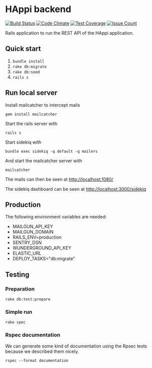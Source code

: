 HAppi backend
=============

[![Build Status](https://travis-ci.org/GeoHealth/HAppi_backend.svg?branch=master)](https://travis-ci.org/GeoHealth/HAppi_backend)
[![Code Climate](https://codeclimate.com/github/GeoHealth/happi_backend/badges/gpa.svg)](https://codeclimate.com/github/GeoHealth/happi_backend)
[![Test Coverage](https://codeclimate.com/github/GeoHealth/happi_backend/badges/coverage.svg)](https://codeclimate.com/github/GeoHealth/happi_backend/coverage)
[![Issue Count](https://codeclimate.com/github/GeoHealth/happi_backend/badges/issue_count.svg)](https://codeclimate.com/github/GeoHealth/happi_backend)

Rails application to run the REST API of the HAppi application.

## Quick start

1. `bundle install`
2. `rake db:migrate`
3. `rake db:seed`
4. `rails s`

## Run local server

Install mailcatcher to intercept mails 

    gem install mailcatcher

Start the rails server with 
    
    rails s
    
Start sidekiq with

    bundle exec sidekiq -q default -q mailers

And start the mailcatcher server with

    mailcatcher

The mails can then be seen at [http://localhost:1080/](http://localhost:1080/)

The sidekiq dashboard can be seen at [http://localhost:3000/sidekiq](http://localhost:3000/sidekiq)

## Production
The following environment variables are needed:

- MAILGUN_API_KEY
- MAILGUN_DOMAIN
- RAILS_ENV=production
- SENTRY_DSN
- WUNDERGROUND_API_KEY
- ELASTIC_URL
- DEPLOY_TASKS="db:migrate"

## Testing

### Preparation

    rake db:test:prepare

### Simple run

    rake spec

### Rspec documentation
We can generate some kind of documentation using the Rpsec tests because we described them nicely.

    rspec --format documentation